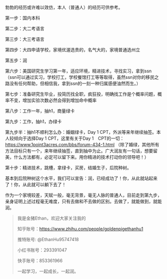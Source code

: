 勃勃的经历或许难以效仿，本人（普通人）的经历可供参考。

第一步：国内本科

第二步：大二考语言

第三步：大三考语言

第四步：大四申请学校，家境优渥选贵的，名气大的，家境普通选州立

第五步：润

第六步：美国研究生学习第一年，适应环境，精进技术，寻找实习，拿到ssn（ssn可以通过实习，学校打工，学校餐馆打工等等取得，虽然ssn对你的移民之路没有任何帮助，但相信我，拿到ssn的一刻一种归属感便油然而生。）

第七步：准备研究生毕业，投简历找全职，疯狂投，明确找工作是个概率问题，概率不变，增加实验次数必然会得到增加命中概率

第八步：工作一年，抽h1，商量绿卡

第九步：工作，抽h1，办绿卡 

第九步半：抽h1不顺利怎么办：婚姻绿卡，Day 1 CPT，外派等来年继续抽签。本人较倾向于选择Day 1 CPT，这里有关于Day 1　CPT的一切：https://www.1point3acres.com/bbs/forum-434-1.html
  （除了婚绿，其他所有方法目标只有一个，来年继续抽签，直到抽中为止。广大润友有一句话，想要留美，什么方法都有，必定可以留下来。用你精进的技术打动你的领导吧！）

第十步：精进技术，跳槽，拿绿卡，买房，结婚生子，后院种树。

基本到后院种树这个水平，我们可以宣告：润，已经成功了！你，从此就站起来了！你，从此就可以躺下去了！

作为一个家境较差，天赋一般，毫无背景，毫无人脉的普通人，目前走到第九步，亲身证明上述过程毫无难度，只有去做和不去做的区别。去做了，就能做到，就能润。


>我是金猪Ethan，欢迎大家关注我的
>
>知乎账号：https://www.zhihu.com/people/goldenpigethanhu1
>
>推特账号: @EthanHu95747418
>
>小红书账号：293391047
>
>快手账号：853361966
>
>一起学习，一起成长，一起润。
